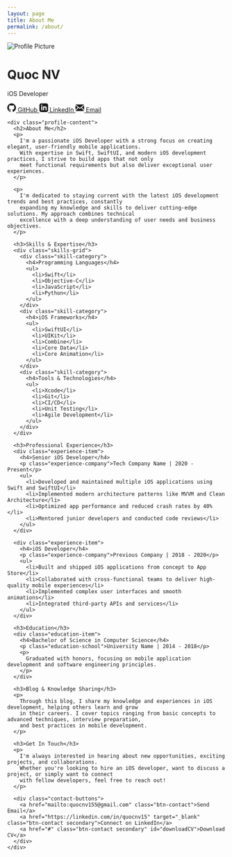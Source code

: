 ```yaml
---
layout: page
title: About Me
permalink: /about/
---
```


<div class="about-container">
  <div class="about-profile">
    <div class="profile-header">
      <div class="profile-avatar">
        <img src="https://via.placeholder.com/150" alt="Profile Picture" class="avatar-img">
      </div>
      <div class="profile-info">
        <h1 class="profile-name">Quoc NV</h1>
        <p class="profile-title">iOS Developer</p>
        <div class="profile-links">
          <a href="https://github.com/quocnv15" target="_blank" rel="noopener" class="profile-link">
            <svg width="20" height="20" viewBox="0 0 24 24" fill="currentColor">
              <path d="M12 0c-6.626 0-12 5.373-12 12 0 5.302 3.438 9.8 8.207 11.387.599.111.793-.261.793-.577v-2.234c-3.338.726-4.033-1.416-4.033-1.416-.546-1.387-1.333-1.756-1.333-1.756-1.089-.745.083-.729.083-.729 1.205.084 1.839 1.237 1.839 1.237 1.07 1.834 2.807 1.304 3.492.997.107-.775.418-1.305.762-1.604-2.665-.305-5.467-1.334-5.467-5.931 0-1.311.469-2.381 1.236-3.221-.124-.303-.535-1.524.117-3.176 0 0 1.008-.322 3.301 1.23.957-.266 1.983-.399 3.003-.404 1.02.005 2.047.138 3.006.404 2.291-1.552 3.297-1.23 3.297-1.23.653 1.653.242 2.874.118 3.176.77.84 1.235 1.911 1.235 3.221 0 4.609-2.807 5.624-5.479 5.921.43.372.823 1.102.823 2.222v3.293c0 .319.192.694.801.576 4.765-1.589 8.199-6.086 8.199-11.386 0-6.627-5.373-12-12-12z"/>
            </svg>
            GitHub
          </a>
          <a href="https://linkedin.com/in/quocnv15" target="_blank" rel="noopener" class="profile-link">
            <svg width="20" height="20" viewBox="0 0 24 24" fill="currentColor">
              <path d="M19 0h-14c-2.761 0-5 2.239-5 5v14c0 2.761 2.239 5 5 5h14c2.762 0 5-2.239 5-5v-14c0-2.761-2.238-5-5-5zm-11 19h-3v-11h3v11zm-1.5-12.268c-.966 0-1.75-.79-1.75-1.764s.784-1.764 1.75-1.764 1.75.79 1.75 1.764-.783 1.764-1.75 1.764zm13.5 12.268h-3v-5.604c0-3.368-4-3.113-4 0v5.604h-3v-11h3v1.765c1.396-2.586 7-2.777 7 2.476v6.759z"/>
            </svg>
            LinkedIn
          </a>
          <a href="mailto:quocnv155@gmail.com" class="profile-link">
            <svg width="20" height="20" viewBox="0 0 24 24" fill="currentColor">
              <path d="M12 12.713l-11.985-9.713h23.971l-11.986 9.713zm-5.425-1.822l-6.575-5.329v12.501l6.575-7.172zm10.85 0l6.575 7.172v-12.501l-6.575 5.329zm-1.557 1.261l-3.868 3.135-3.868-3.135-8.11 8.848h23.956l-8.11-8.848z"/>
            </svg>
            Email
          </a>
        </div>
      </div>
    </div>

    <div class="profile-content">
      <h2>About Me</h2>
      <p>
        I'm a passionate iOS Developer with a strong focus on creating elegant, user-friendly mobile applications.
        With expertise in Swift, SwiftUI, and modern iOS development practices, I strive to build apps that not only
        meet functional requirements but also deliver exceptional user experiences.
      </p>

      <p>
        I'm dedicated to staying current with the latest iOS development trends and best practices, constantly
        expanding my knowledge and skills to deliver cutting-edge solutions. My approach combines technical
        excellence with a deep understanding of user needs and business objectives.
      </p>

      <h3>Skills & Expertise</h3>
      <div class="skills-grid">
        <div class="skill-category">
          <h4>Programming Languages</h4>
          <ul>
            <li>Swift</li>
            <li>Objective-C</li>
            <li>JavaScript</li>
            <li>Python</li>
          </ul>
        </div>
        <div class="skill-category">
          <h4>iOS Frameworks</h4>
          <ul>
            <li>SwiftUI</li>
            <li>UIKit</li>
            <li>Combine</li>
            <li>Core Data</li>
            <li>Core Animation</li>
          </ul>
        </div>
        <div class="skill-category">
          <h4>Tools & Technologies</h4>
          <ul>
            <li>Xcode</li>
            <li>Git</li>
            <li>CI/CD</li>
            <li>Unit Testing</li>
            <li>Agile Development</li>
          </ul>
        </div>
      </div>

      <h3>Professional Experience</h3>
      <div class="experience-item">
        <h4>Senior iOS Developer</h4>
        <p class="experience-company">Tech Company Name | 2020 - Present</p>
        <ul>
          <li>Developed and maintained multiple iOS applications using Swift and SwiftUI</li>
          <li>Implemented modern architecture patterns like MVVM and Clean Architecture</li>
          <li>Optimized app performance and reduced crash rates by 40%</li>
          <li>Mentored junior developers and conducted code reviews</li>
        </ul>
      </div>

      <div class="experience-item">
        <h4>iOS Developer</h4>
        <p class="experience-company">Previous Company | 2018 - 2020</p>
        <ul>
          <li>Built and shipped iOS applications from concept to App Store</li>
          <li>Collaborated with cross-functional teams to deliver high-quality mobile experiences</li>
          <li>Implemented complex user interfaces and smooth animations</li>
          <li>Integrated third-party APIs and services</li>
        </ul>
      </div>

      <h3>Education</h3>
      <div class="education-item">
        <h4>Bachelor of Science in Computer Science</h4>
        <p class="education-school">University Name | 2014 - 2018</p>
        <p>
          Graduated with honors, focusing on mobile application development and software engineering principles.
        </p>
      </div>

      <h3>Blog & Knowledge Sharing</h3>
      <p>
        Through this blog, I share my knowledge and experiences in iOS development, helping others learn and grow
        in their careers. I cover topics ranging from basic concepts to advanced techniques, interview preparation,
        and best practices in mobile development.
      </p>

      <h3>Get In Touch</h3>
      <p>
        I'm always interested in hearing about new opportunities, exciting projects, and collaborations.
        Whether you're looking to hire an iOS developer, want to discuss a project, or simply want to connect
        with fellow developers, feel free to reach out!
      </p>

      <div class="contact-buttons">
        <a href="mailto:quocnv155@gmail.com" class="btn-contact">Send Email</a>
        <a href="https://linkedin.com/in/quocnv15" target="_blank" class="btn-contact secondary">Connect on LinkedIn</a>
        <a href="#" class="btn-contact secondary" id="downloadCV">Download CV</a>
      </div>
    </div>
  </div>
</div>

<script>
  document.addEventListener('DOMContentLoaded', function() {
    // Highlight current page in navigation
    const currentPath = window.location.pathname;
    const navLinks = document.querySelectorAll('.nav-link');

    navLinks.forEach(link => {
      if (link.getAttribute('href') === currentPath ||
          (currentPath === '/' && link.textContent === 'Home')) {
        link.classList.add('active');
      }
    });

    // CV download functionality (placeholder - replace with actual CV file)
    const downloadCV = document.getElementById('downloadCV');
    if (downloadCV) {
      downloadCV.addEventListener('click', function(e) {
        e.preventDefault();
        alert('CV download functionality will be available soon. Please contact me via email for my resume.');
      });
    }
  });
</script>